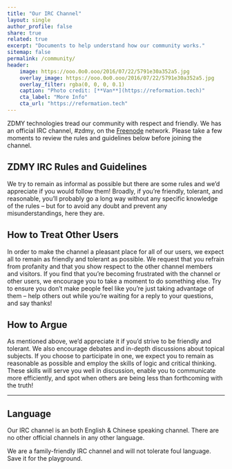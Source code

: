 ```yaml
---
title: "Our IRC Channel"
layout: single
author_profile: false
share: true
related: true
excerpt: "Documents to help understand how our community works."
sitemap: false
permalink: /community/
header:
    image: https://ooo.0o0.ooo/2016/07/22/5791e30a352a5.jpg
    overlay_image: https://ooo.0o0.ooo/2016/07/22/5791e30a352a5.jpg
    overlay_filter: rgba(0, 0, 0, 0.1)
    caption: "Photo credit: [**Van**](https://reformation.tech)"
    cta_label: "More Info"
    cta_url: "https://reformation.tech"
---
```


ZDMY technologies tread our community with respect and friendly. 
We has an official IRC channel, #zdmy, on the [Freenode](http://freenode.net/) network. Please take a few moments to review the rules and guidelines below before joining the channel.

<h2>ZDMY IRC Rules and Guidelines</h2>

We try to remain as informal as possible but there are some rules and we’d appreciate if you would follow them! Broadly, if you’re friendly, tolerant, and reasonable, you’ll probably go a long way without any specific knowledge of the rules – but for to avoid any doubt and prevent any misunderstandings, here they are.


<h2>How to Treat Other Users</h2>

In order to make the channel a pleasant place for all of our users, we expect all to remain as friendly and tolerant as possible. We request that you refrain from profanity and that you show respect to the other channel members and visitors. If you find that you’re becoming frustrated with the channel or other users, we encourage you to take a moment to do something else. Try to ensure you don’t make people feel like you’re just taking advantage of them – help others out while you’re waiting for a reply to your questions, and say thanks!


<h2>How to Argue</h2>

As mentioned above, we’d appreciate it if you’d strive to be friendly and tolerant. We also encourage debates and in-depth discussions about topical subjects. If you choose to participate in one, we expect you to remain as reasonable as possible and employ the skills of logic and critical thinking. These skills will serve you well in discussion, enable you to communicate more efficiently, and spot when others are being less than forthcoming with the truth!

--------------------------

<h2>Language</h2>

Our IRC channel is an both English & Chinese speaking channel. There are no other official channels in any other language.

We are a family-friendly IRC channel and will not tolerate foul language. Save it for the playground.
